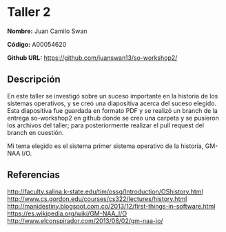# Taller 2

**Nombre:** Juan Camilo Swan 

**Código:** A00054620 

**Github URL:** https://github.com/juanswan13/so-workshop2/ 

## Descripción

En este taller se investigó sobre un suceso importante en la historia de los sistemas operativos, y se creó una diapositiva acerca del suceso elegido. Esta diapositiva fue guardada en formato PDF y se realizó un branch de la entrega so-workshop2 en github donde se creo una carpeta y se pusieron los archivos del taller; para posteriormente realizar el pull request del branch en cuestión.

Mi tema elegido es el sistema primer sistema operativo de la historia, GM-NAA I/O.

## Referencias

http://faculty.salina.k-state.edu/tim/ossg/Introduction/OShistory.html  
http://www.cs.gordon.edu/courses/cs322/lectures/history.html
http://manidestiny.blogspot.com.co/2013/12/first-things-in-software.html
https://es.wikipedia.org/wiki/GM-NAA_I/O
http://www.elconspirador.com/2013/08/02/gm-naa-io/


